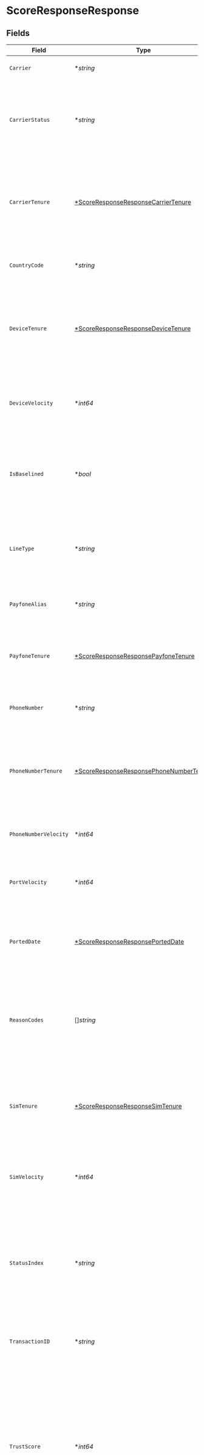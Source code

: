 # ScoreResponseResponse


## Fields

| Field                                                                                                                                                                                                                                               | Type                                                                                                                                                                                                                                                | Required                                                                                                                                                                                                                                            | Description                                                                                                                                                                                                                                         | Example                                                                                                                                                                                                                                             |
| --------------------------------------------------------------------------------------------------------------------------------------------------------------------------------------------------------------------------------------------------- | --------------------------------------------------------------------------------------------------------------------------------------------------------------------------------------------------------------------------------------------------- | --------------------------------------------------------------------------------------------------------------------------------------------------------------------------------------------------------------------------------------------------- | --------------------------------------------------------------------------------------------------------------------------------------------------------------------------------------------------------------------------------------------------- | --------------------------------------------------------------------------------------------------------------------------------------------------------------------------------------------------------------------------------------------------- |
| `Carrier`                                                                                                                                                                                                                                           | **string*                                                                                                                                                                                                                                           | :heavy_minus_sign:                                                                                                                                                                                                                                  | The carrier related to the phone number.                                                                                                                                                                                                            | Verizon                                                                                                                                                                                                                                             |
| `CarrierStatus`                                                                                                                                                                                                                                     | **string*                                                                                                                                                                                                                                           | :heavy_minus_sign:                                                                                                                                                                                                                                  | The current phone number network status associated with the carriers. Values include: Active, Suspended, Disconnected, Unknown                                                                                                                      | UNKNOWN                                                                                                                                                                                                                                             |
| `CarrierTenure`                                                                                                                                                                                                                                     | [*ScoreResponseResponseCarrierTenure](..eresponsecarriertenure.md)                                                                                                                                                    | :heavy_minus_sign:                                                                                                                                                                                                                                  | The amount of time Prove has been able to track the carrier associated with the subscriber. Defined with a minimum and maximum date.                                                                                                                |                                                                                                                                                                                                                                                     |
| `CountryCode`                                                                                                                                                                                                                                       | **string*                                                                                                                                                                                                                                           | :heavy_minus_sign:                                                                                                                                                                                                                                  | The country code associated with the phone number                                                                                                                                                                                                   | US                                                                                                                                                                                                                                                  |
| `DeviceTenure`                                                                                                                                                                                                                                      | [*ScoreResponseResponseDeviceTenure](..eresponsedevicetenure.md)                                                                                                                                                      | :heavy_minus_sign:                                                                                                                                                                                                                                  | The amount of time Prove has been able to track the device association with the subscriber. Defined with a minimum and maximum date.                                                                                                                |                                                                                                                                                                                                                                                     |
| `DeviceVelocity`                                                                                                                                                                                                                                    | **int64*                                                                                                                                                                                                                                            | :heavy_minus_sign:                                                                                                                                                                                                                                  | The number of times the mobile subscriber has changed their device within the last 90 days.                                                                                                                                                         |                                                                                                                                                                                                                                                     |
| `IsBaselined`                                                                                                                                                                                                                                       | **bool*                                                                                                                                                                                                                                             | :heavy_minus_sign:                                                                                                                                                                                                                                  | An indicator to communicate whether Prove has ever transacted with the input phone number before the current transaction.                                                                                                                           | true                                                                                                                                                                                                                                                |
| `LineType`                                                                                                                                                                                                                                          | **string*                                                                                                                                                                                                                                           | :heavy_minus_sign:                                                                                                                                                                                                                                  | Line type associated with the phone number. Possible values are: Mobile, Landline, FixedVoIP, NonFixedVoIP                                                                                                                                          | Mobile                                                                                                                                                                                                                                              |
| `PayfoneAlias`                                                                                                                                                                                                                                      | **string*                                                                                                                                                                                                                                           | :heavy_minus_sign:                                                                                                                                                                                                                                  | A persistent ID that uniquely identifies a telephone subscriber.                                                                                                                                                                                    | 666666664VKDEO11BC3EA0450A73013050MEK19P4SF9P89BF3C331880A3075A816A65D1A1390BD5AF6G31EE0B804104A5B04E7FC8B88FE226E03FB02                                                                                                                            |
| `PayfoneTenure`                                                                                                                                                                                                                                     | [*ScoreResponseResponsePayfoneTenure](..eresponsepayfonetenure.md)                                                                                                                                                    | :heavy_minus_sign:                                                                                                                                                                                                                                  | The amount of time Prove has been able to track the subscriber. Defined with a minimum and maximum date.                                                                                                                                            |                                                                                                                                                                                                                                                     |
| `PhoneNumber`                                                                                                                                                                                                                                       | **string*                                                                                                                                                                                                                                           | :heavy_minus_sign:                                                                                                                                                                                                                                  | The phone number associated with the subscriber.                                                                                                                                                                                                    | 13478035027                                                                                                                                                                                                                                         |
| `PhoneNumberTenure`                                                                                                                                                                                                                                 | [*ScoreResponseResponsePhoneNumberTenure](..eresponsephonenumbertenure.md)                                                                                                                                            | :heavy_minus_sign:                                                                                                                                                                                                                                  | The amount of time Prove has been able to track the phone number associated with the subscriber. Defined with a minimum and maximum date.                                                                                                           |                                                                                                                                                                                                                                                     |
| `PhoneNumberVelocity`                                                                                                                                                                                                                               | **int64*                                                                                                                                                                                                                                            | :heavy_minus_sign:                                                                                                                                                                                                                                  | The number of times the subscriber has changed their phone number.                                                                                                                                                                                  |                                                                                                                                                                                                                                                     |
| `PortVelocity`                                                                                                                                                                                                                                      | **int64*                                                                                                                                                                                                                                            | :heavy_minus_sign:                                                                                                                                                                                                                                  | The number of times the subscriber has changed their carrier within the last 90 days.                                                                                                                                                               | 1                                                                                                                                                                                                                                                   |
| `PortedDate`                                                                                                                                                                                                                                        | [*ScoreResponseResponsePortedDate](..eresponseporteddate.md)                                                                                                                                                          | :heavy_minus_sign:                                                                                                                                                                                                                                  | The date associated with a port of the phone number. Defined with a minimum and maximum date.                                                                                                                                                       |                                                                                                                                                                                                                                                     |
| `ReasonCodes`                                                                                                                                                                                                                                       | []*string*                                                                                                                                                                                                                                          | :heavy_minus_sign:                                                                                                                                                                                                                                  | An array of indicators provide additional context about the transaction. See Reason Codes Reference Information for detailed reason codes.                                                                                                          |                                                                                                                                                                                                                                                     |
| `SimTenure`                                                                                                                                                                                                                                         | [*ScoreResponseResponseSimTenure](..eresponsesimtenure.md)                                                                                                                                                            | :heavy_minus_sign:                                                                                                                                                                                                                                  | The amount of time Prove has been able to track the SIM association with the subscriber. Defined with a minimum and maximum date.                                                                                                                   |                                                                                                                                                                                                                                                     |
| `SimVelocity`                                                                                                                                                                                                                                       | **int64*                                                                                                                                                                                                                                            | :heavy_minus_sign:                                                                                                                                                                                                                                  | The number of times the mobile subscriber has changed their device within the last 90 days.                                                                                                                                                         |                                                                                                                                                                                                                                                     |
| `StatusIndex`                                                                                                                                                                                                                                       | **string*                                                                                                                                                                                                                                           | :heavy_minus_sign:                                                                                                                                                                                                                                  | A bitmapped value that represents networkStatus, accountType, accountRole, and customerType. For more information, see the Trust Score Integration Guide.                                                                                           | 11                                                                                                                                                                                                                                                  |
| `TransactionID`                                                                                                                                                                                                                                     | **string*                                                                                                                                                                                                                                           | :heavy_minus_sign:                                                                                                                                                                                                                                  | Unique transaction identifier used to identify the results of the request.                                                                                                                                                                          | 163657716                                                                                                                                                                                                                                           |
| `TrustScore`                                                                                                                                                                                                                                        | **int64*                                                                                                                                                                                                                                            | :heavy_minus_sign:                                                                                                                                                                                                                                  | An integer value ranging from 0–1000 denotes the real-time trustworthiness of a phone number. 1000 indicates perfect trust, while 0 indicates a complete lack of trust. For more information on Trust Score, see the Trust Score Integration Guide. | 892                                                                                                                                                                                                                                                 |